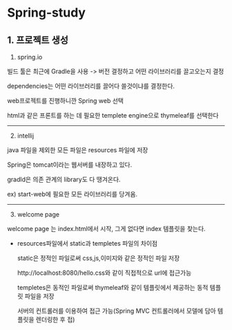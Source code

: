# Spring-study

## 1. 프로젝트 생성

1. spring.io

빌드 툴은 최근에 Gradle을 사용 -> 버전 결정하고 어떤 라이브러리를 끌고오는지 결정

dependencies는 어떤 라이브러리를 끌어다 쓸것이냐를 결정한다. 

web프로젝트를 진행하니깐 Spring web 선택

html과 같은 프론트를 하는 데 필요한 templete engine으로 thymeleaf를 선택한다

---

2. intellij

java 파일을 제외한 모든 파일은 resources 파일에 저장

Spring은 tomcat이라는 웹서버를 내장하고 있다.

gradld은 의존 관계의 library도 다 땡겨온다.

ex) start-web에 필요한 모든 라이브러리를 당겨옴.

---

3. welcome page

welcome page 는 index.html에서 시작, 그게 없다면 index 템플릿을 찾는다.

- resources파일에서 static과 templetes 파일의 차이점

  static은 정적인 파일로써 css,js,이미지와 같은 정적인 파일 저장

  http://localhost:8080/hello.css와 같이 직접적으로 url에 접근가능

  templetes은 동적인 파일로써 thymeleaf와 같이 템플릿에서 제공하는 동적 템플릿 파일을 저장

  서버의 컨트롤러를 이용하여 접근 가능(Spring MVC 컨트롤러에서 모델에 담아 템플릿을 렌더링한 후 접)

